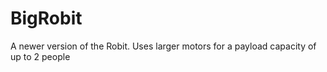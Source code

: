 # BigRobit
A newer version of the Robit. Uses larger motors for a payload capacity of up to 2 people
